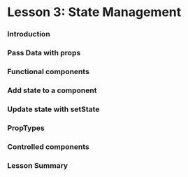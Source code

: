 # Lesson 3: State Management

### Introduction
### Pass Data with props
### Functional components
### Add state to a component
### Update state with setState
### PropTypes
### Controlled components
### Lesson Summary
